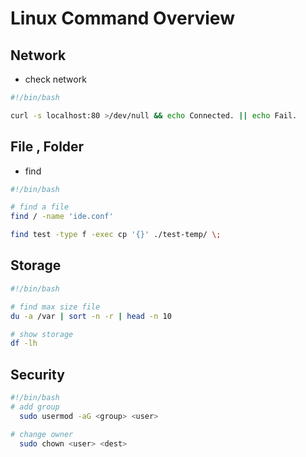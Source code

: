 # Linux Command Overview

## Network

* check network

```bash
#!/bin/bash

curl -s localhost:80 >/dev/null && echo Connected. || echo Fail.
```

## File , Folder

* find

```bash
#!/bin/bash

# find a file
find / -name 'ide.conf'

find test -type f -exec cp '{}' ./test-temp/ \;

```

## Storage

```bash
#!/bin/bash

# find max size file 
du -a /var | sort -n -r | head -n 10

# show storage
df -lh
```

## Security

```bash
#!/bin/bash
# add group
  sudo usermod -aG <group> <user>

# change owner
  sudo chown <user> <dest>
```